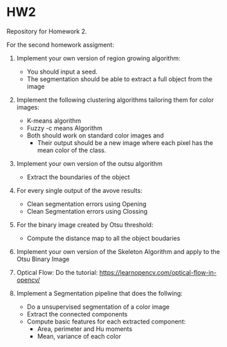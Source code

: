 # HW2
Repository for Homework 2.

For the second homework assigment:

1) Implement your own version of region growing algorithm:

    - You should input a seed.
    - The segmentation should be able to extract a full object from the image

2) Implement the following clustering algorithms tailoring them for color images:

    - K-means algorithm
    - Fuzzy -c means Algorithm
    - Both should work on standard color images and
        - Their output should be a new image where each pixel has the mean color of the class.

3) Implement your own version of the outsu algorithm

    - Extract the boundaries of the object

4) For every single output of the avove results:

    - Clean segmentation errors using Opening
    - Clean Segmentation errors using Clossing

5) For the binary image created by Otsu threshold:

    - Compute the distance map to all the object boudaries 

6) Implement your own version of the Skeleton Algorithm and apply to the Otsu Binary Image

7) Optical Flow: Do the tutorial: https://learnopencv.com/optical-flow-in-opencv/

8) Implement a Segmentation pipeline that does the follwing:

    - Do a unsupervised segmentation of a color image
    - Extract the connected components
    - Compute basic features for each extracted component:
        - Area, perimeter and Hu moments
        - Mean, variance of each color
